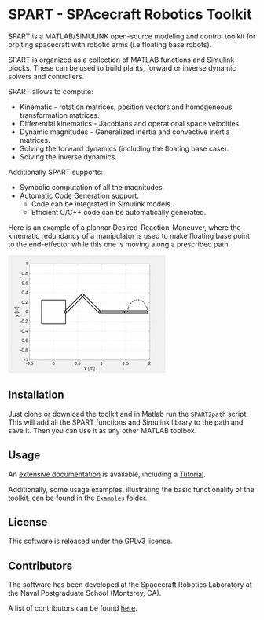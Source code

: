 # SPART - SPAcecraft Robotics Toolkit

SPART is a MATLAB/SIMULINK open-source modeling and control toolkit for orbiting spacecraft with robotic arms (i.e floating base robots).

SPART is organized as a collection of MATLAB functions and Simulink blocks. These can be used to build plants, forward or inverse dynamic solvers and controllers.

SPART allows to compute:
* Kinematic - rotation matrices, position vectors and homogeneous transformation matrices.
* Differential kinematics - Jacobians and operational space velocities.
* Dynamic magnitudes - Generalized inertia and convective inertia matrices.
* Solving the forward dynamics (including the floating base case).
* Solving the inverse dynamics.

Additionally SPART supports:
* Symbolic computation of all the magnitudes.
* Automatic Code Generation support.
	* Code can be integrated in Simulink models.
	* Efficient C/C++ code can be automatically generated.


Here is an example of a plannar Desired-Reaction-Maneuver, where the kinematic redundancy of a manipulator is used to make floating base point to the end-effector while this one is moving along a prescribed path.

![DRM](DRM.gif "Desired-Reaction-Maneuver")



## Installation

Just clone or download the toolkit and in Matlab run the `SPART2path` script. This will add all the SPART functions and Simulink library to the path and save it. Then you can use it as any other MATLAB toolbox.

## Usage

An [extensive documentation](http://spart.readthedocs.org) is available, including a [Tutorial](http://spart.readthedocs.io/en/latest/Tutorial.html).

Additionally, some usage examples, illustrating the basic functionality of the toolkit, can be found in the `Examples` folder.

## License

This software is released under the GPLv3 license.

## Contributors

The software has been developed at the Spacecraft Robotics Laboratory at the Naval Postgraduate School (Monterey, CA).

A list of contributors can be found [here](contributors.md).


